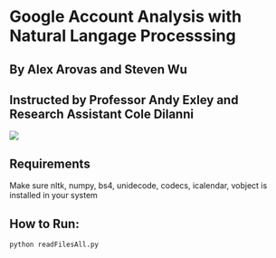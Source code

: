 # Google Account Analysis with Natural Langage Processsing
## By Alex Arovas and Steven Wu
## Instructed by Professor Andy Exley and Research Assistant Cole Dilanni

![](https://github.com/WuStevenShengyang/Google-Account-Analysis-with-Natural-Langage-Processsing/blob/master/image/Research%20Presentation%20SCSI.png)

## Requirements
Make sure nltk, numpy, bs4, unidecode, codecs, icalendar, vobject is installed in your system

## How to Run:
```
python readFilesAll.py
```
